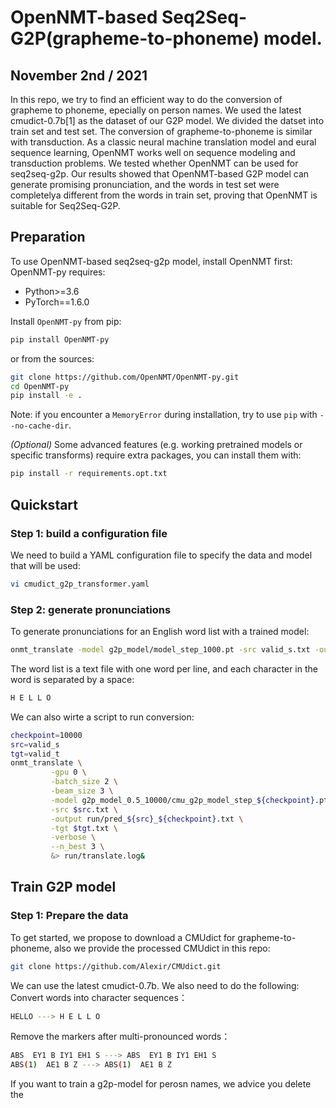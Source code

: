 # OpenNMT-based Seq2Seq-G2P(grapheme-to-phoneme) model.

## November 2nd / 2021

In this repo, we try to find an efficient way to do the conversion of grapheme to phoneme, epecially on person names. We used the latest cmudict-0.7b\[1] as the dataset of our G2P model. We divided the datset into train set and test set. The conversion of grapheme-to-phoneme is similar with transduction. As a classic neural machine translation model and eural sequence learning, OpenNMT works well on sequence modeling and transduction problems. We tested whether OpenNMT can be used for seq2seq-g2p. Our results showed that OpenNMT-based G2P model can generate promising pronunciation, and the words in test set were completelya different from the words in train set, proving that OpenNMT is suitable for Seq2Seq-G2P.

## Preparation
To use OpenNMT-based seq2seq-g2p model, install OpenNMT first:
OpenNMT-py requires:
 + Python>=3.6
 + PyTorch==1.6.0


 Install `OpenNMT-py` from pip:
 
```sh
pip install OpenNMT-py
```
or from the sources:
```bash
git clone https://github.com/OpenNMT/OpenNMT-py.git
cd OpenNMT-py
pip install -e .
```

Note: if you encounter a `MemoryError` during installation, try to use `pip` with `--no-cache-dir`.

*(Optional)* Some advanced features (e.g. working pretrained models or specific transforms) require extra packages, you can install them with:

```bash
pip install -r requirements.opt.txt
```
## Quickstart
### Step 1: build a configuration file
We need to build a YAML configuration file to specify the data and model that will be used:
```bash 
vi cmudict_g2p_transformer.yaml
```
### Step 2: generate pronunciations
To generate pronunciations for an English word list with a trained model:
```bash
onmt_translate -model g2p_model/model_step_1000.pt -src valid_s.txt -output exp/pred_valid_1000.txt -gpu 0 -verbose
```
The word list is a text file with one word per line, and each character in the word is separated by a space:
```bash
H E L L O
```


We can also wirte a script to run conversion:
```bash
checkpoint=10000
src=valid_s
tgt=valid_t
onmt_translate \
         -gpu 0 \
         -batch_size 2 \
         -beam_size 3 \
         -model g2p_model_0.5_10000/cmu_g2p_model_step_${checkpoint}.pt \
         -src $src.txt \
         -output run/pred_${src}_${checkpoint}.txt \
         -tgt $tgt.txt \
         -verbose \
         --n_best 3 \
         &> run/translate.log&
```


## Train G2P model
### Step 1: Prepare the data

To get started, we propose to download a CMUdict for grapheme-to-phoneme, also we provide the processed CMUdict in this repo:

```bash
git clone https://github.com/Alexir/CMUdict.git
```
We can use the latest cmudict-0.7b. We also need to do the following:
Convert words into character sequences：
```bash
HELLO ---> H E L L O
```
Remove the markers after multi-pronounced words：
```bash
ABS  EY1 B IY1 EH1 S ---> ABS  EY1 B IY1 EH1 S
ABS(1)  AE1 B Z ---> ABS(1)  AE1 B Z
```
If you want to train a g2p-model for perosn names, we advice you delete the 

